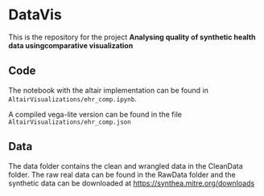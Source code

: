 # DataVis

This is the repository for the project **Analysing quality of synthetic health data usingcomparative visualization**

## Code

The notebook with the altair implementation can be found in ```AltairVisualizations/ehr_comp.ipynb```. 

A compiled vega-lite version can be found in the file ```AltairVisualizations/ehr_comp.json```

## Data
The data folder contains the clean and wrangled data in the CleanData folder.
The raw real data can be found in the RawData folder and the synthetic data can be downloaded at https://synthea.mitre.org/downloads
